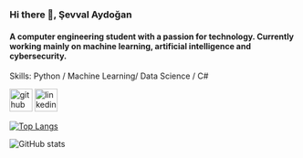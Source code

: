### Hi there 👋, Şevval Aydoğan
#### A computer engineering student with a passion for technology. Currently working mainly on machine learning, artificial intelligence and cybersecurity. 


Skills: Python / Machine Learning/ Data Science / C# 



[<img src='https://cdn.jsdelivr.net/npm/simple-icons@3.0.1/icons/github.svg' alt='github' height='40'>](https://github.com/sevvlay)  [<img src='https://cdn.jsdelivr.net/npm/simple-icons@3.0.1/icons/linkedin.svg' alt='linkedin' height='40'>](https://www.linkedin.com/in/sevvallaydogann/)  


[![Top Langs](https://github-readme-stats.vercel.app/api/top-langs/?username=sevvlay)](https://github.com/anuraghazra/github-readme-stats)

![GitHub stats](https://github-readme-stats.vercel.app/api?username=sevvlay&show_icons=true)  

